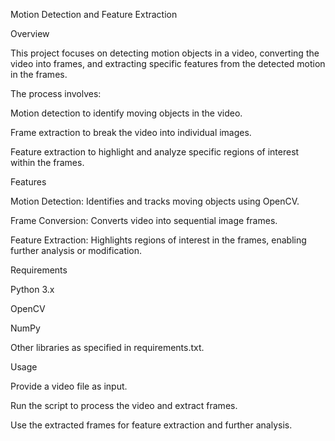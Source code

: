 Motion Detection and Feature Extraction

Overview

This project focuses on detecting motion objects in a video, converting the video into frames, and extracting specific features from the detected motion in the frames.

The process involves:

Motion detection to identify moving objects in the video.

Frame extraction to break the video into individual images.

Feature extraction to highlight and analyze specific regions of interest within the frames.

Features

Motion Detection: Identifies and tracks moving objects using OpenCV.

Frame Conversion: Converts video into sequential image frames.

Feature Extraction: Highlights regions of interest in the frames, enabling further analysis or modification.

Requirements

Python 3.x

OpenCV

NumPy

Other libraries as specified in requirements.txt.

Usage

Provide a video file as input.

Run the script to process the video and extract frames.

Use the extracted frames for feature extraction and further analysis.
